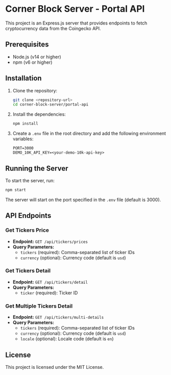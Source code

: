 # Corner Block Server - Portal API

This project is an Express.js server that provides endpoints to fetch cryptocurrency data from the Coingecko API.

## Prerequisites

- Node.js (v14 or higher)
- npm (v6 or higher)

## Installation

1. Clone the repository:

   ```sh
   git clone <repository-url>
   cd corner-block-server/portal-api
   ```

2. Install the dependencies:

   ```sh
   npm install
   ```

3. Create a `.env` file in the root directory and add the following environment variables:

   ```env
   PORT=3000
   DEMO_10K_API_KEY=<your-demo-10k-api-key>
   ```

## Running the Server

To start the server, run:

```sh
npm start
```

The server will start on the port specified in the `.env` file (default is 3000).

## API Endpoints

### Get Tickers Price

- **Endpoint:** `GET /api/tickers/prices`
- **Query Parameters:**
  - `tickers` (required): Comma-separated list of ticker IDs
  - `currency` (optional): Currency code (default is `usd`)

### Get Tickers Detail

- **Endpoint:** `GET /api/tickers/detail`
- **Query Parameters:**
  - `ticker` (required): Ticker ID

### Get Multiple Tickers Detail

- **Endpoint:** `GET /api/tickers/multi-details`
- **Query Parameters:**
  - `tickers` (required): Comma-separated list of ticker IDs
  - `currency` (optional): Currency code (default is `usd`)
  - `locale` (optional): Locale code (default is `en`)

## License

This project is licensed under the MIT License.
